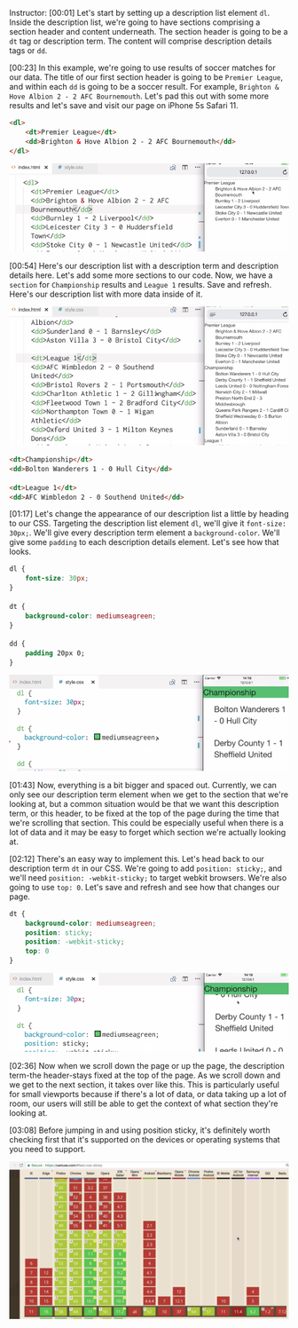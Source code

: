 Instructor: [00:01] Let's start by setting up a description list element `dl`. Inside the description list, we're going to have sections comprising a section header and content underneath. The section header is going to be a `dt` tag or description term. The content will comprise description details tags or `dd`.

[00:23] In this example, we're going to use results of soccer matches for our data. The title of our first section header is going to be `Premier League`, and within each `dd` is going to be a soccer result. For example, `Brighton & Hove Albion 2 - 2 AFC Bournemouth`. Let's pad this out with some more results and let's save and visit our page on iPhone 5s Safari 11.

```html
<dl>
    <dt>Premier League</dt>
    <dd>Brighton & Hove Albion 2 - 2 AFC Bournemouth</dd>
</dl>    
```

![List and Details](../images/css-use-sticky-positioning-for-section-headers-list-and-details.png)

[00:54] Here's our description list with a description term and description details here. Let's add some more sections to our code. Now, we have a `section` for `Championship` results and `League 1` results. Save and refresh. Here's our description list with more data inside of it.

![Championship and League 1](../images/css-use-sticky-positioning-for-section-headers-championship-and-league-1.png)


```html
<dt>Championship</dt>
<dd>Bolton Wanderers 1 - 0 Hull City</dd>

<dt>League 1</dt>
<dd>AFC Wimbledon 2 - 0 Southend United</dd>
```

[01:17] Let's change the appearance of our description list a little by heading to our CSS. Targeting the description list element `dl`, we'll give it `font-size: 30px;`. We'll give every description term element a `background-color`. We'll give some `padding` to each description details element. Let's see how that looks.

```css
dl {
    font-size: 30px;
}

dt {
    background-color: mediumseagreen;
}

dd {
    padding 20px 0;
}
```

![Changed Appearance](../images/css-use-sticky-positioning-for-section-headers-changed-appearance.png)


[01:43] Now, everything is a bit bigger and spaced out. Currently, we can only see our description term element when we get to the section that we're looking at, but a common situation would be that we want this description term, or this header, to be fixed at the top of the page during the time that we're scrolling that section. This could be especially useful when there is a lot of data and it may be easy to forget which section we're actually looking at.

[02:12] There's an easy way to implement this. Let's head back to our description term `dt` in our CSS. We're going to add `position: sticky;`, and we'll need `position: -webkit-sticky;` to target webkit browsers. We're also going to use `top: 0`. Let's save and refresh and see how that changes our page.

```css
dt {
    background-color: mediumseagreen;
    position: sticky;
    position: -webkit-sticky;
    top: 0
}
```

![Sticky Header](../images/css-use-sticky-positioning-for-section-headers-sticky-header.png)

[02:36] Now when we scroll down the page or up the page, the description term-the header-stays fixed at the top of the page. As we scroll down and we get to the next section, it takes over like this. This is particularly useful for small viewports because if there's a lot of data, or data taking up a lot of room, our users will still be able to get the context of what section they're looking at.

[03:08] Before jumping in and using position sticky, it's definitely worth checking first that it's supported on the devices or operating systems that you need to support.

![Supported Devices](../images/css-use-sticky-positioning-for-section-headers-supported-devices.png)

